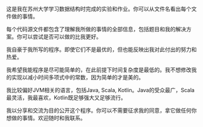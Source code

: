 这是我在苏州大学学习数据结构时完成的实验和作业。你可以从文件名看出每个文件做的事情。

每个代码源文件都包含了理解我所做的事情的全部信息，包括题目和我的解决方案。你可以尝试是否可以做的比我更好。

我自豪于我所写的程序。即使它们不是最优的，但也能反映出我对此付出的努力和热爱。

我希望我能程序是尽可能简单的，在此前提下时间复杂度是最低的。我不想修改我的实现以减小时间多项式中的常数，因为简单的才是美的。

我比较偏好JVM相关的语言，包括Java, Scala, Kotlin。Java的受众最广，Scala最灵活，我最喜欢，Kotlin既足够强大又足够流行。

我以分享和交流为目的公开这个程序。你可以不需要征求我的同意，拿它做任何你想做的事情。欢迎随时和我联系。